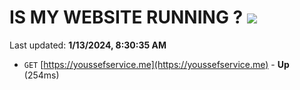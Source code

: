 # IS MY WEBSITE RUNNING ? [![](https://img.shields.io/static/v1?label=Sponsor&message=%E2%9D%A4&logo=GitHub&color=%23fe8e86)](https://github.com/sponsors/<username>)

Last updated: **1/13/2024, 8:30:35 AM**

- `GET` [https://youssefservice.me](https://youssefservice.me) - **Up** (254ms)
